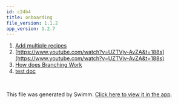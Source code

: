 ```yaml
---
id: c24b4
title: onboarding
file_version: 1.1.2
app_version: 1.2.7
---
```


<!-- Steps - Do not remove this comment -->
1. [Add multiple recipes](add-multiple-recipes.gtmss.sw.md)
2. [https://www.youtube.com/watch?v=UZTVjv-AvZA&t=188s](https://www.youtube.com/watch?v=UZTVjv-AvZA&t=188s)
3. [How does Branching Work](how-does-branching-work.1rzo1.sw.md)
4. [test doc](test-doc.8d6po.sw.md)


<br/>

This file was generated by Swimm. [Click here to view it in the app](https://app.swimm.io/repos/Z2l0aHViJTNBJTNBcmVjaXBlcyUzQSUzQWFudWppc20=/playlists/c24b4).
